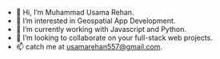 - 👋 Hi, I’m Muhammad Usama Rehan.
- 👀 I’m interested in Geospatial App Development.
- 🌱 I’m currently working with Javascript and Python.
- 💞️ I’m looking to collaborate on your full-stack web projects.
- 📫 catch me at usamarehan557@gmail.com.

<!---
usamarehan557/usamarehan557 is a ✨ special ✨ repository because its `README.md` (this file) appears on your GitHub profile.
You can click the Preview link to take a look at your changes.
--->
